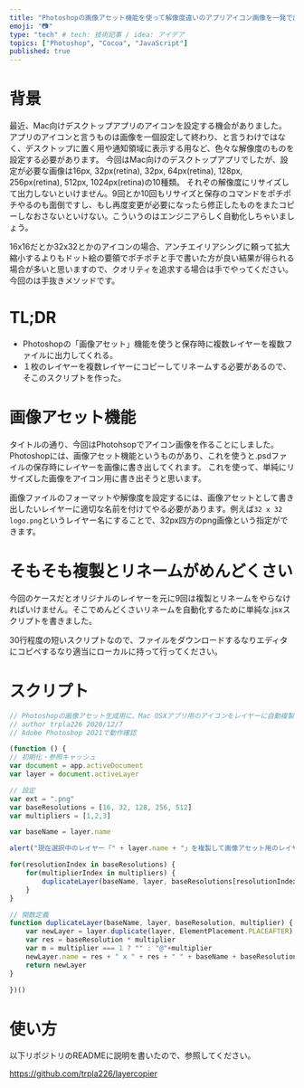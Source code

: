 ```yaml
---
title: "Photoshopの画像アセット機能を使って解像度違いのアプリアイコン画像を一発で出す方法と、レイヤー複製スクリプト"
emoji: "📷"
type: "tech" # tech: 技術記事 / idea: アイデア
topics: ["Photoshop", "Cocoa", "JavaScript"]
published: true
---
```


背景
====

最近、Mac向けデスクトップアプリのアイコンを設定する機会がありました。
アプリのアイコンと言うものは画像を一個設定して終わり、と言うわけではなく、デスクトップに置く用や通知領域に表示する用など、色々な解像度のものを設定する必要があります。
今回はMac向けのデスクトップアプリでしたが、設定が必要な画像は16px, 32px(retina), 32px, 64px(retina), 128px, 256px(retina), 512px, 1024px(retina)の10種類。
それぞの解像度にリサイズして出力しないといけません。9回とか10回もリサイズと保存のコマンドをポチポチやるのも面倒ですし、もし再度変更が必要になったら修正したものをまたコピーしなおさないといけない。こういうのはエンジニアらしく自動化しちゃいましょう。

16x16だとか32x32とかのアイコンの場合、アンチエイリアシングに頼って拡大縮小するよりもドット絵の要領でポチポチと手で書いた方が良い結果が得られる場合が多いと思いますので、クオリティを追求する場合は手でやってください。今回のは手抜きメソッドです。

TL;DR
====

 - Photoshopの「画像アセット」機能を使うと保存時に複数レイヤーを複数ファイルに出力してくれる。
 - １枚のレイヤーを複数レイヤーにコピーしてリネームする必要があるので、そこのスクリプトを作った。


画像アセット機能
====

タイトルの通り、今回はPhotohsopでアイコン画像を作ることにしました。
Photoshopには、画像アセット機能というものがあり、これを使うと.psdファイルの保存時にレイヤーを画像に書き出してくれます。
これを使って、単純にリサイズした画像をアイコン用に書き出そうと思います。

画像ファイルのフォーマットや解像度を設定するには、画像アセットとして書き出したいレイヤーに適切な名前を付けてやる必要があります。例えば`32 x 32 logo.png`というレイヤー名にすることで、32px四方のpng画像という指定ができます。

そもそも複製とリネームがめんどくさい
====

今回のケースだとオリジナルのレイヤーを元に9回は複製とリネームをやらなければいけません。そこでめんどくさいリネームを自動化するために単純な.jsxスクリプトを書きました。

30行程度の短いスクリプトなので、ファイルをダウンロードするなりエディタにコピペするなり適当にローカルに持って行ってください。

スクリプト
====

```js
// Photoshopの画像アセット生成用に、Mac OSXアプリ用のアイコンをレイヤーに自動複製してくれるスクリプト v1.0
// author trpla226 2020/12/7
// Adobe Photoshop 2021で動作確認

(function () {
// 初期化・参照キャッシュ
var document = app.activeDocument
var layer = document.activeLayer

// 設定
var ext = ".png"
var baseResolutions = [16, 32, 128, 256, 512]
var multipliers = [1,2,3]

var baseName = layer.name

alert("現在選択中のレイヤー「" + layer.name + "」を複製して画像アセット用のレイヤーを作成します。");

for(resolutionIndex in baseResolutions) {
    for(multiplierIndex in multipliers) {
        duplicateLayer(baseName, layer, baseResolutions[resolutionIndex], multipliers[multiplierIndex])
    }
}

// 関数定義
function duplicateLayer(baseName, layer, baseResolution, multiplier) {
    var newLayer = layer.duplicate(layer, ElementPlacement.PLACEAFTER);
    var res = baseResolution * multiplier
    var m = multiplier === 1 ? "" : "@"+multiplier
    newLayer.name = res + " x " + res + " " + baseName + baseResolution + m + "x" + ext 
    return newLayer
}

})()
```

使い方
====

以下リポジトリのREADMEに説明を書いたので、参照してください。

https://github.com/trpla226/layercopier
